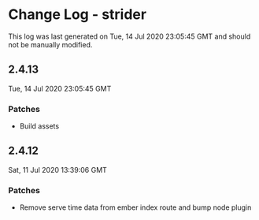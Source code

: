 # Change Log - strider

This log was last generated on Tue, 14 Jul 2020 23:05:45 GMT and should not be manually modified.

## 2.4.13
Tue, 14 Jul 2020 23:05:45 GMT

### Patches

- Build assets

## 2.4.12
Sat, 11 Jul 2020 13:39:06 GMT

### Patches

- Remove serve time data from ember index route and bump node plugin


